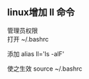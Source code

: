 
## linux增加 ll 命令

管理员权限  
打开 ~/.bashrc   

添加   alias ll='ls -alF'   

使之生效  source ~/.bashrc    




